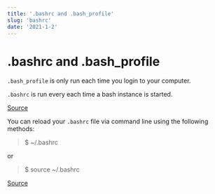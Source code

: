 ```yaml
---
title: '.bashrc and .bash_profile'
slug: 'bashrc'
date: '2021-1-2'
---
```


# .bashrc and .bash_profile

`.bash_profile` is only run each time you login to your computer.

`.bashrc` is run every each time a bash instance is started.

[Source](https://btholt.github.io/complete-intro-to-linux-and-the-cli/environments#bashrc-and-bash_profile)

You can reload your `.bashrc` file via command line using the following methods:

> $ ~/.bashrc

or 

> $ source ~/.bashrc

[Source](https://btholt.github.io/complete-intro-to-linux-and-the-cli/environments#bashrc-and-bash_profile)